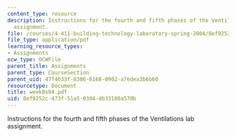 ```yaml
---
content_type: resource
description: Instructions for the fourth and fifth phases of the Ventilations lab
  assignment.
file: /courses/4-411-building-technology-laboratory-spring-2004/8ef9252c473f51a50384db33180a570b_week8s04.pdf
file_type: application/pdf
learning_resource_types:
- Assignments
ocw_type: OCWFile
parent_title: Assignments
parent_type: CourseSection
parent_uid: 47f4033f-8306-6168-0902-a7edea3b6b60
resourcetype: Document
title: week8s04.pdf
uid: 8ef9252c-473f-51a5-0384-db33180a570b
---
```

Instructions for the fourth and fifth phases of the Ventilations lab assignment.

